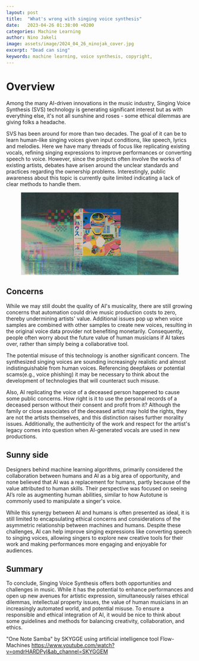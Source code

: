 ```yaml
---
layout: post
title:  "What's wrong with singing voice synthesis"
date:   2023-04-26 01:38:00 +0200
categories: Machine Learning
author: Nino Jakeli
image: assets/image/2024_04_26_ninojak_cover.jpg
excerpt: "Dead can sing"
keywords: machine learning, voice synthesis, copyright,
---
```


# Overview

Among the many AI-driven innovations in the music industry, Singing Voice Synthesis (SVS) technology is generating significant interest but as with everything else, it's not all sunshine and roses - some ethical dilemmas are giving folks a headache. 

SVS has been around for more than two decades. The goal of it can be to learn human-like singing voices given input conditions, like speech, lyrics and melodies. Here we have many threads of focus like replicating existing vocals, refining singing expressions to improve performances or converting speech to voice. However, since the projects often involve the works of existing artists, debates have arisen around the unclear standards and practices regarding the ownership problems. Interestingly, public awareness about this topic is currently quite limited indicating a lack of clear methods to handle them.

<figure style="text-align: center;">
   <img src="/assets/image/2024_04_26_ninojak_robot.jpg" alt="Alternate Text" width="auto" />
</figure>


   

## Concerns

While we may still doubt the quality of AI's musicality, there are still growing concerns that automation could drive music production costs to zero, thereby undermining artists' value. Additional issues pop up when voice samples are combined with other samples to create new voices, resulting in the original voice data provider not benefiting monetarily. Consequently, people often worry about the future value of human musicians if AI takes over, rather than simply being a collaborative tool.

The potential misuse of this technology is another significant concern. The synthesized singing voices are sounding increasingly realistic and almost indistinguishable from human voices. Referencing deepfakes or potential scams(e.g., voice phishing) it may be necessary to think about the development of technologies that will counteract such misuse.

Also, AI replicating the voice of a deceased person happened to cause some public concerns. How right is it to use the personal records of a deceased person without their consent and profit from it? Although the family or close associates of the deceased artist may hold the rights, they are not the artists themselves, and this distinction raises further morality issues. Additionally, the authenticity of the work and respect for the artist's legacy comes into question when AI-generated vocals are used in new productions.

## Sunny side

Designers behind machine learning algorithms, primarily considered the collaboration between humans and AI as a big area of opportunity, and none believed that AI was a replacement for humans, partly because of the value attributed to human skills. Their perspective was focused on seeing AI’s role as augmenting human abilities, similar to how Autotune is commonly used to manipulate a singer's voice. 

While this synergy between AI and humans is often presented as ideal, it is still limited to encapsulating ethical concerns and considerations of the asymmetric relationship between machines and humans. Despite these challenges, AI can help improve singing expressions like converting speech to singing voices, allowing singers to explore new creative tools for their work and making performances more engaging and enjoyable for audiences.  

## Summary

To conclude, Singing Voice Synthesis offers both opportunities and challenges in music. While it has the potential to enhance performances and open up new avenues for artistic expression, simultaneously raises ethical dilemmas, intellectual property issues, the value of human musicians in an increasingly automated world, and potential misuse. To ensure a responsible and ethical integration of AI, it would be nice to think about some guidelines and methods for balancing creativity, collaboration, and ethics.





"One Note Samba" by SKYGGE using artificial intelligence tool Flow-Machines 
https://www.youtube.com/watch?v=omdrHARDPyI&ab_channel=SKYGGEM